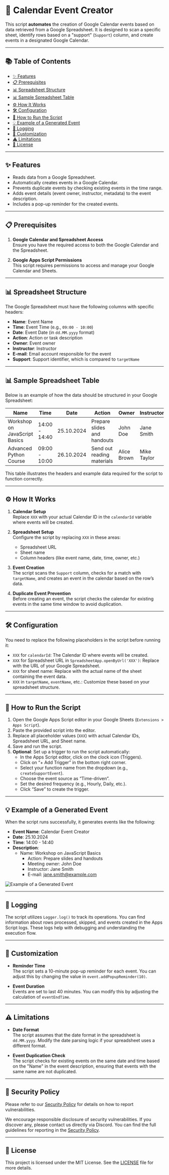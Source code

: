 # 📅 Calendar Event Creator

This script **automates** the creation of Google Calendar events based on data retrieved from a Google Spreadsheet. It is designed to scan a specific sheet, identify rows based on a "support" (`Support`) column, and create events in a designated Google Calendar.

---
## 📚 Table of Contents

- [✨ Features](#-features)
- [📋 Prerequisites](#-prerequisites)
- [📊 Spreadsheet Structure](#-spreadsheet-structure)
- [📊 Sample Spreadsheet Table](#-sample-spreadsheet-table)
- [⚙️ How It Works](#-how-it-works)
- [🛠️ Configuration](#-configuration)
- [🚀 How to Run the Script](#-how-to-run-the-script)
- [💡 Example of a Generated Event](#-example-of-a-generated-event)
- [📝 Logging](#-logging)
- [🔧 Customization](#-customization)
- [⚠️ Limitations](#-limitations)
- [📄 License](#-license)
---

## ✨ Features

- Reads data from a Google Spreadsheet.
- Automatically creates events in a Google Calendar.
- Prevents duplicate events by checking existing events in the time range.
- Adds event details (event owner, instructor, metadata) to the event description.
- Includes a pop-up reminder for the created events.

---

## 📋 Prerequisites

1. **Google Calendar and Spreadsheet Access**  
   Ensure you have the required access to both the Google Calendar and the Spreadsheet.

2. **Google Apps Script Permissions**  
   This script requires permissions to access and manage your Google Calendar and Sheets.

---

## 📊 Spreadsheet Structure

The Google Spreadsheet must have the following columns with specific headers:

- **Name**: Event Name
- **Time**: Event Time (e.g., `09:00 - 10:00`)
- **Date**: Event Date (in `dd.MM.yyyy` format)
- **Action**: Action or task description
- **Owner**: Event owner
- **Instructor**: Instructor
- **E-mail**: Email account responsible for the event
- **Support**: Support identifier, which is compared to `targetName`

---

## 📊 Sample Spreadsheet Table

Below is an example of how the data should be structured in your Google Spreadsheet:

| Name                          | Time            | Date         | Action                   | Owner | Instructor    | E-mail                     | Support       |
|--------------------------------|----------------|-------------|-----------------------------|-----------------|--------------|---------------------------|------------|
| Workshop on JavaScript Basics   | 14:00 - 14:40  | 25.10.2024  | Prepare slides and handouts | John Doe        | Jane Smith   | jane.smith@example.com    | Support A  |
| Advanced Python Course         | 09:00 - 10:00  | 26.10.2024  | Send out reading materials  | Alice Brown      | Mike Taylor  | mike.taylor@example.com   | Support B  |

This table illustrates the headers and example data required for the script to function correctly.

---

## ⚙️ How It Works

1. **Calendar Setup**  
   Replace `XXX` with your actual Calendar ID in the `calendarId` variable where events will be created.

2. **Spreadsheet Setup**  
   Configure the script by replacing `XXX` in these areas:
   - Spreadsheet URL
   - Sheet name
   - Column headers (like event name, date, time, owner, etc.)

3. **Event Creation**  
   The script scans the `Support` column, checks for a match with `targetName`, and creates an event in the calendar based on the row’s data.

4. **Duplicate Event Prevention**  
   Before creating an event, the script checks the calendar for existing events in the same time window to avoid duplication.

---

## 🛠️ Configuration

You need to replace the following placeholders in the script before running it:

- `XXX` for `calendarId`: The Calendar ID where events will be created.
- `XXX` for Spreadsheet URL in `SpreadsheetApp.openByUrl('XXX')`: Replace with the URL of your Google Spreadsheet.
- `XXX` for sheet name: Replace with the actual name of the sheet containing the event data.
- `XXX` in `targetName`, `eventName`, etc.: Customize these based on your spreadsheet structure.

---

## 🚀 How to Run the Script

1. Open the Google Apps Script editor in your Google Sheets (`Extensions > Apps Script`).
2. Paste the provided script into the editor.
3. Replace all placeholder values (`XXX`) with actual Calendar IDs, Spreadsheet URL, and Sheet name.
4. Save and run the script.
5. **Optional**: Set up a trigger to run the script automatically:
   - In the Apps Script editor, click on the clock icon (Triggers).
   - Click on “+ Add Trigger” in the bottom right corner.
   - Select your function name from the dropdown (e.g., `createSupportEvent`).
   - Choose the event source as “Time-driven”.
   - Set the desired frequency (e.g., Hourly, Daily, etc.).
   - Click “Save” to create the trigger.

---

## 💡 Example of a Generated Event

When the script runs successfully, it generates events like the following:

- **Event Name**: Calendar Event Creator
- **Date**: 25.10.2024  
- **Time**: 14:00 - 14:40  
- **Description**:
   - Name: Workshop on JavaScript Basics
      - Action: Prepare slides and handouts
      - Meeting owner: John Doe
      - Instructor: Jane Smith
      - E-mail: jane.smith@example.com

![Example of a Generated Event](assets/CalEventGenerator.png)

---

## 📝 Logging

The script utilizes `Logger.log()` to track its operations. You can find information about rows processed, skipped, and events created in the Apps Script logs. These logs help with debugging and understanding the execution flow.

---

## 🔧 Customization

- **Reminder Time**  
   The script sets a 10-minute pop-up reminder for each event. You can adjust this by changing the value in `event.addPopupReminder(10)`.

- **Event Duration**  
   Events are set to last 40 minutes. You can modify this by adjusting the calculation of `eventEndTime`.

---

## ⚠️ Limitations

- **Date Format**  
   The script assumes that the date format in the spreadsheet is `dd.MM.yyyy`. Modify the date parsing logic if your spreadsheet uses a different format.

- **Event Duplication Check**  
   The script checks for existing events on the same date and time based on the "Name" in the event description, ensuring that events with the same name are not duplicated.

---

## 🔐 Security Policy

Please refer to our [Security Policy](./SECURITY.md) for details on how to report vulnerabilities.

We encourage responsible disclosure of security vulnerabilities. If you discover any, please contact us directly via Discord. You can find the full guidelines for reporting in the [Security Policy](./SECURITY.md).

---

## 📄 License

This project is licensed under the MIT License. See the [LICENSE](LICENSE) file for more details.
